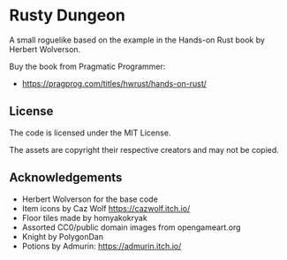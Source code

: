 Rusty Dungeon
=============

A small roguelike based on the example in the Hands-on Rust book by Herbert
Wolverson.

Buy the book from Pragmatic Programmer:

* https://pragprog.com/titles/hwrust/hands-on-rust/

License
-------

The code is licensed under the MIT License.

The assets are copyright their respective creators and may not be copied.

Acknowledgements
----------------

 * Herbert Wolverson for the base code
 * Item icons by Caz Wolf https://cazwolf.itch.io/
 * Floor tiles made by homyakokryak
 * Assorted CC0/public domain images from opengameart.org
 * Knight by PolygonDan
 * Potions by Admurin: https://admurin.itch.io/

